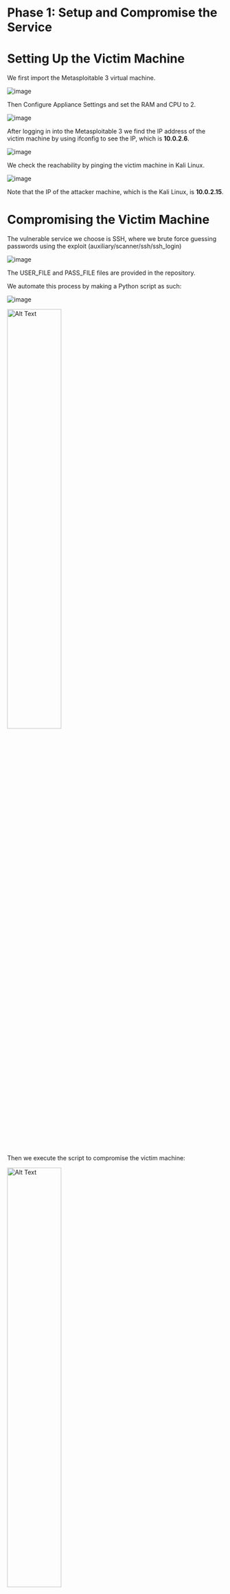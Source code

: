 # Phase 1: Setup and Compromise the Service 

# Setting Up the Victim Machine

We first import the Metasploitable 3 virtual machine.

![image](https://github.com/user-attachments/assets/6da81074-0f70-4f0f-bf4f-a252a38b3aaa)

Then Configure Appliance Settings and set the RAM and CPU to 2.

![image](https://github.com/user-attachments/assets/a7f7b1e9-b4ac-4ca2-813e-48661041aa61)

After logging in into the Metasploitable 3 we find the IP address of the victim machine by using ifconfig to see the IP, which is **10.0.2.6**.

![image](https://github.com/user-attachments/assets/d7837404-e210-4563-a554-0aefd716fd8a)

We check the reachability by  pinging the victim machine in Kali Linux.

![image](https://github.com/user-attachments/assets/cabc2528-c2df-417b-a471-2d6f60a8c9b4)

Note that the IP of the attacker machine, which is the Kali Linux, is **10.0.2.15**.

# Compromising the Victim Machine

The vulnerable service we choose is SSH, where we brute force guessing passwords using the exploit (auxiliary/scanner/ssh/ssh_login)

![image](https://github.com/user-attachments/assets/b76c88ec-467e-4ee5-b4cc-3772e3634fe1)

The USER_FILE and PASS_FILE files are provided in the repository.

We automate this process by making a Python script as such:

![image](https://github.com/user-attachments/assets/5eaf9d01-0177-48e0-a829-d91ead5e468b)

<img src="https://github.com/user-attachments/assets/5eaf9d01-0177-48e0-a829-d91ead5e468b" alt="Alt Text" style="width:50%; height:auto;">

Then we execute the script to compromise the victim machine:

<img src="https://github.com/user-attachments/assets/8aabcb7e-3ccd-47b0-9aba-fa4c364331c8" alt="Alt Text" style="width:50%; height:auto;">

The script (ssh_brute_force.py) file is provided in the repository.

The victim machine is compromised now by executing the script.







